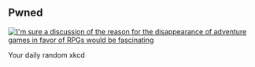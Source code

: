 ## Pwned
[![I'm sure a discussion of the reason for the disappearance of adventure games in favor of RPGs would be fascinating](https://imgs.xkcd.com/comics/pwned.png)](https://xkcd.com/91/ "I'm sure a discussion of the reason for the disappearance of adventure games in favor of RPGs would be fascinating")

Your daily random xkcd
